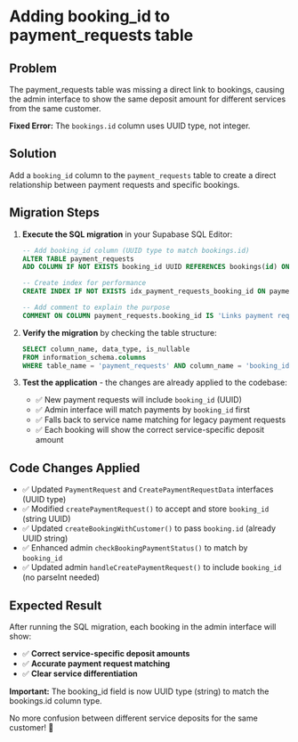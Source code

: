 # Adding booking_id to payment_requests table

## Problem
The payment_requests table was missing a direct link to bookings, causing the admin interface to show the same deposit amount for different services from the same customer.

**Fixed Error:** The `bookings.id` column uses UUID type, not integer.

## Solution
Add a `booking_id` column to the `payment_requests` table to create a direct relationship between payment requests and specific bookings.

## Migration Steps

1. **Execute the SQL migration** in your Supabase SQL Editor:
   ```sql
   -- Add booking_id column (UUID type to match bookings.id)
   ALTER TABLE payment_requests 
   ADD COLUMN IF NOT EXISTS booking_id UUID REFERENCES bookings(id) ON DELETE SET NULL;

   -- Create index for performance
   CREATE INDEX IF NOT EXISTS idx_payment_requests_booking_id ON payment_requests(booking_id);

   -- Add comment to explain the purpose
   COMMENT ON COLUMN payment_requests.booking_id IS 'Links payment request to specific booking for accurate service-specific deposit tracking';
   ```

2. **Verify the migration** by checking the table structure:
   ```sql
   SELECT column_name, data_type, is_nullable 
   FROM information_schema.columns 
   WHERE table_name = 'payment_requests' AND column_name = 'booking_id';
   ```

3. **Test the application** - the changes are already applied to the codebase:
   - ✅ New payment requests will include `booking_id` (UUID)
   - ✅ Admin interface will match payments by `booking_id` first
   - ✅ Falls back to service name matching for legacy payment requests
   - ✅ Each booking will show the correct service-specific deposit amount

## Code Changes Applied
- ✅ Updated `PaymentRequest` and `CreatePaymentRequestData` interfaces (UUID type)
- ✅ Modified `createPaymentRequest()` to accept and store `booking_id` (string UUID)
- ✅ Updated `createBookingWithCustomer()` to pass `booking.id` (already UUID string)
- ✅ Enhanced admin `checkBookingPaymentStatus()` to match by `booking_id`
- ✅ Updated admin `handleCreatePaymentRequest()` to include `booking_id` (no parseInt needed)

## Expected Result
After running the SQL migration, each booking in the admin interface will show:
- ✅ **Correct service-specific deposit amounts**
- ✅ **Accurate payment request matching**
- ✅ **Clear service differentiation**

**Important:** The booking_id field is now UUID type (string) to match the bookings.id column type.

No more confusion between different service deposits for the same customer! 🎉
